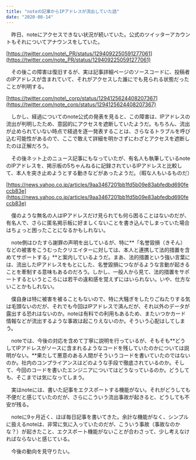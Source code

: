 ```yaml
---
title: "noteの記事からIPアドレスが流出していた話"
date: "2020-08-14"
---
```


　昨日、noteにアクセスできない状況が続いていた。公式のツイッターアカウントもそれについてアナウンスをしていた。

[https://twitter.com/note\_PR/status/1294092250591277061](https://twitter.com/note_PR/status/1294092250591277061)

　その後この障害は復旧するが、実は記事詳細ページのソースコードに、投稿者のIPアドレスが含まれていて、それがアクセスした誰にでも見られる状態だったことが判明する。

[https://twitter.com/note\_corp/status/1294125624408207367](https://twitter.com/note_corp/status/1294125624408207367)

　しかし、経過についてのnote公式の発表を見ると、この障害は、IPアドレスの流出が判明したため、意図的にアクセスを遮断していたようだ。もちろん、流出が止められていない時点で経過を逐一発表することは、さらなるトラブルを呼び込む可能性があるので、ここで敢えて詳細を明かさずにわざとアクセスを遮断したのは正解だろう。

　その後ネット上のニュース記事にもなっていたが、有名人も執筆しているnoteのIPアドレスを、掲示板の5ちゃんねるに記録されているIPアドレスと比較して、本人を突き止めようとする動きなどがあったようだ。（暇な人もいるものだ）

[https://news.yahoo.co.jp/articles/9aa3467201bb1fd5b09e83abfedbd690feccb83e](https://news.yahoo.co.jp/articles/9aa3467201bb1fd5b09e83abfedbd690feccb83e)

　僕のような無名の人はIPアドレスだけ見られても何ら困ることはないのだが、有名人で、さらに匿名掲示板に好ましくないことを書き込んでしまっていた場合はちょっと困ったことになるかもしれない。

　note側はひたすら謝罪の声明を出しているが、特に**「名誉毀損（きそん）などの被害をこうむったクリエイターに対しては、本人と連携して法的措置を含めてサポートする」**と案内しているようだ。まあ、法的措置という強い言葉には、流出したIPアドレスをもとにした、名誉毀損につながるような言動が起きることを牽制する意味もあるのだろう。しかし、一般人から見て、法的措置をサポートするというところには若干の違和感を覚えずにはいられない。いや、仕方ないことかもしれない。

　僕自身は特に被害を被ることもないので、特に大騒ぎをしたりごねたりする気は毛頭ないのだが、それでも今回はIPアドレスで済んだが、それ以外のデータが露出する恐れはないのか。noteは有料での利用もあるため、またいつかカード情報などが流出するような事故は起こりえないのか。そういう心配はしてしまう。

　noteでは、今後の対応を含めて丁寧に説明を行っているが、そもそも**どうしてIPアドレスがソースに含まれるようなコードを残していたのかについては説明がない。**果たして悪意のある人間がそういうコードを書いていたのではないのか。社内のコンプライアンスはどのような手段で徹底されているのか。そして、今回のコードを書いたエンジニアについてはどうなっているのか。どうしても、そこまでは気になってしまう。

　実はnoteには、書いた記事をエクスポートする機能がない。それがどうしても不便だと感じていたのだが、さらにこういう流出事故が起きると、どうしても不安が残る。

　noteに9ヶ月近く、ほぼ毎日記事を書いてきた。余計な機能がなく、シンプルに扱えるnoteは、非常に気に入っていたのだが、こういう事故（事故なのかな？）が起きたこと、エクスポート機能がないことが合わさって、少し考えなければならないと感じている。

　今後の動向を見守りたい。

